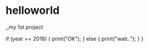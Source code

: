 # helloworld
,,my 1st project

if (year == 2018) {
  print("OK");
  }
  else {
  print("wait..");
  }
}

